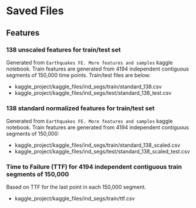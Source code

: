 # Saved Files

## Features

### 138 unscaled features for train/test set 
Generated from `Earthquakes FE. More features and samples` kaggle notebook. Train features are generated from 4194 independent contiguous segments of 150,000 time points. Train/test files are below:
- kaggle_project/kaggle_files/ind_segs/train/standard_138.csv
- kaggle_project/kaggle_files/ind_segs/test/standard_138_test.csv

### 138 standard normalized features for train/test set 
Generated from `Earthquakes FE. More features and samples` kaggle notebook. Train features are generated from 4194 independent contiguous segments of 150,000:
- kaggle_project/kaggle_files/ind_segs/train/standard_138_scaled.csv
- kaggle_project/kaggle_files/ind_segs/test/standard_138_scaled_test.csv

### Time to Failure (TTF) for 4194 independent contiguous train segments of 150,000 
Based on TTF for the last point in each 150,000 segment.
- kaggle_project/kaggle_files/ind_segs/train/ttf.csv
